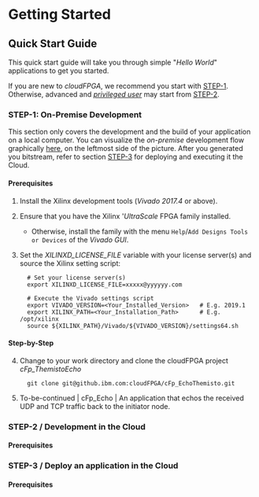 # Getting Started

## Quick Start Guide
This quick start guide will take you through simple "_Hello World_" applications to get you started.

If you are new to _cloudFPGA_, we recommend you start with [STEP-1](#step-1-on-premise-development). 
Otherwise, advanced and [*privileged user*](../INTRODUCTION/introduction.md#user-privilege-layers) 
may start from [STEP-2](#step-2--development-in-the-cloud).

### STEP-1: On-Premise Development

This section only covers the development and the build of your application on a local computer. 
You can visualize the _on-premise_ development flow graphically [here](../INTRODUCTION/imgs/dev-flow.png), 
on the leftmost side of the picture. After you generated you bitstream, refer to section [STEP-3](#step-3--deploy-an-application-in-the-cloud) 
for deploying and executing it the Cloud. 

#### Prerequisites

1) Install the Xilinx development tools (*Vivado 2017.4* or above).

2) Ensure that you have the Xilinx '_UltraScale_ FPGA family installed. 
    * Otherwise, install the family with the menu `Help`/`Add Designs Tools or Devices` of the 
       _Vivado GUI_. 

3) Set the _XILINXD_LICENSE_FILE_ variable with your license server(s) and source the Xilinx 
   setting script:
    ```
      # Set your license server(s) 
      export XILINXD_LICENSE_FILE=xxxxx@yyyyyy.com            

      # Execute the Vivado settings script
      export VIVADO_VERSION=<Your_Installed_Version>   # E.g. 2019.1
      export XILINX_PATH=<Your_Installation_Path>      # E.g. /opt/xilinx
      source ${XILINX_PATH}/Vivado/${VIVADO_VERSION}/settings64.sh
    ```

#### Step-by-Step
4) Change to your work directory and clone the cloudFPGA project _cFp_ThemistoEcho_      
    ```
      git clone git@github.ibm.com:cloudFPGA/cFp_EchoThemisto.git
    ```     

5) To-be-continued
| cFp_Echo           | An application that echos the received UDP and TCP traffic back to the initiator node.   

   
    


### STEP-2 / Development in the Cloud  

####  Prerequisites 



### STEP-3 / Deploy an application in the Cloud 

####  Prerequisites 